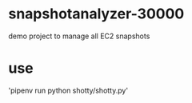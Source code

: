 # snapshotanalyzer-30000
demo project to manage all EC2 snapshots


# use
'pipenv run python shotty/shotty.py'
